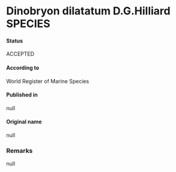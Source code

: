 Dinobryon dilatatum D.G.Hilliard SPECIES
=======

#### Status
ACCEPTED

#### According to
World Register of Marine Species

#### Published in
null

#### Original name
null

### Remarks
null